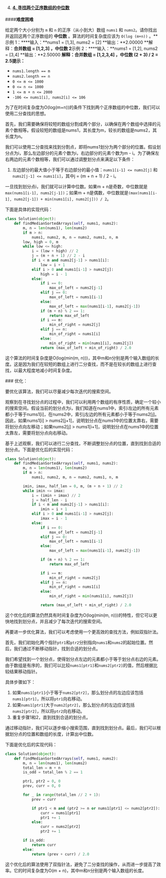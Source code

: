 4. #### [4. 寻找两个正序数组的中位数](https://leetcode.cn/problems/median-of-two-sorted-arrays/)

####**难度困难**

  给定两个大小分别为 `m` 和 `n` 的正序（从小到大）数组 `nums1` 和 `nums2`。请你找出并返回这两个正序数组的 **中位数** 。算法的时间复杂度应该为 `O(log (m+n))` 。**示例 1：****输入：**nums1 = [1,3], nums2 = [2]
  **输出：**2.00000
  **解释：**合并数组 = [1,2,3] ，中位数 2**示例 2：****输入：**nums1 = [1,2], nums2 = [3,4]
  **输出：**2.50000
  **解释：**合并数组 = [1,2,3,4] ，中位数 (2 + 3) / 2 = 2.5**提示：**
  - `nums1.length == m`
  - `nums2.length == n`
  - `0 <= m <= 1000`
  - `0 <= n <= 1000`
  - `1 <= m + n <= 2000`
  - `-106 <= nums1[i], nums2[i] <= 106`

为了在时间复杂度为O(log(m+n))的条件下找到两个正序数组的中位数，我们可以使用二分查找的思想。

首先，我们需要确保将较短的数组分割成两个部分，以确保在两个数组中选择的元素个数相等。假设较短的数组是nums1，其长度为m，较长的数组是nums2，其长度为n。

我们可以使用二分查找来找到分割点，即将nums1划分为两个部分的位置。假设划分点为i，那么左边部分的元素个数为i，右边部分的元素个数为m - i。为了确保左右两边的元素个数相等，我们可以通过调整划分点来满足以下条件：

1. 左边部分的最大值小于等于右边部分的最小值：`nums1[i-1] <= nums2[j]` 和 `nums2[j-1] <= nums1[i]`，其中j = (m + n + 1) / 2 - i。

一旦找到划分点i，我们就可以计算中位数。如果m + n是奇数，中位数就是`max(nums1[i-1], nums2[j-1])`；如果m + n是偶数，中位数就是`(max(nums1[i-1], nums2[j-1]) + min(nums1[i], nums2[j])) / 2`。

下面是具体的实现代码：

```python
class Solution(object):
    def findMedianSortedArrays(self, nums1, nums2):
        m, n = len(nums1), len(nums2)
        if m > n:
            nums1, nums2, m, n = nums2, nums1, n, m
        low, high = 0, m
        while low <= high:
            i = (low + high) // 2
            j = (m + n + 1) // 2 - i
            if i < m and nums2[j-1] > nums1[i]:
                low = i + 1
            elif i > 0 and nums1[i-1] > nums2[j]:
                high = i - 1
            else:
                if i == 0:
                    max_of_left = nums2[j-1]
                elif j == 0:
                    max_of_left = nums1[i-1]
                else:
                    max_of_left = max(nums1[i-1], nums2[j-1])
                if (m + n) % 2 == 1:
                    return max_of_left
                if i == m:
                    min_of_right = nums2[j]
                elif j == n:
                    min_of_right = nums1[i]
                else:
                    min_of_right = min(nums1[i], nums2[j])
                return (max_of_left + min_of_right) / 2.0
```

这个算法的时间复杂度是O(log(min(m, n)))，其中m和n分别是两个输入数组的长度。这是因为我们在较短的数组上进行二分查找，而不是在较长的数组上进行查找，以最大程度地减小时间复杂度。

### 优化：

要优化该算法，我们可以尽量减少每次迭代的搜索空间。

观察到在寻找划分点的过程中，我们可以利用两个数组的有序性质，确定一个较小的搜索空间。假设当前的划分点为i，我们知道在nums1中，索引i左边的所有元素都小于等于nums1[i]，在nums2中，索引j左边的所有元素都小于等于nums2[j]。因此，如果nums1[i] > nums2[j+1]，说明划分点在nums1中的位置太靠右，需要将划分点向左移动；如果nums2[j] > nums1[i+1]，说明划分点在nums1中的位置太靠左，需要将划分点向右移动。

基于上述观察，我们可以进行二分查找，不断调整划分点的位置，直到找到合适的划分点。下面是优化后的实现代码：

```python
class Solution(object):
    def findMedianSortedArrays(self, nums1, nums2):
        m, n = len(nums1), len(nums2)
        if m > n:
            nums1, nums2, m, n = nums2, nums1, n, m

        imin, imax, half_len = 0, m, (m + n + 1) // 2
        while imin <= imax:
            i = (imin + imax) // 2
            j = half_len - i
            if i < m and nums2[j-1] > nums1[i]:
                imin = i + 1
            elif i > 0 and nums1[i-1] > nums2[j]:
                imax = i - 1
            else:
                if i == 0:
                    max_of_left = nums2[j-1]
                elif j == 0:
                    max_of_left = nums1[i-1]
                else:
                    max_of_left = max(nums1[i-1], nums2[j-1])

                if (m + n) % 2 == 1:
                    return max_of_left

                if i == m:
                    min_of_right = nums2[j]
                elif j == n:
                    min_of_right = nums1[i]
                else:
                    min_of_right = min(nums1[i], nums2[j])

                return (max_of_left + min_of_right) / 2.0
```

这个优化后的算法仍然具有时间复杂度为O(log(min(m, n)))的特性，但它可以更快地找到划分点，并且减少了每次迭代的搜索空间。

再要进一步优化算法，我们可以考虑使用一个更高效的查找方法，例如双指针法。

首先，我们初始化两个指针`ptr1`和`ptr2`分别指向`nums1`和`nums2`的起始位置。然后，我们通过不断移动指针，找到合适的划分点。

我们希望找到一个划分点，使得划分点左边的元素都小于等于划分点右边的元素。由于数组是有序的，我们可以比较`nums1[ptr1]`和`nums2[ptr2]`的值，然后根据比较结果移动指针。

具体步骤如下：

1. 如果`nums1[ptr1]`小于等于`nums2[ptr2]`，那么划分点的左边应该包括`nums1[ptr1]`，所以将`ptr1`向右移动。
2. 如果`nums1[ptr1]`大于`nums2[ptr2]`，那么划分点的左边应该包括`nums2[ptr2]`，所以将`ptr2`向右移动。
3. 重复步骤1和2，直到找到合适的划分点。

通过移动指针，我们可以逐步缩小搜索范围，直到找到划分点。最后，我们可以根据划分点的位置和数组的长度，计算出中位数。

下面是优化后的实现代码：

```python
class Solution(object):
    def findMedianSortedArrays(self, nums1, nums2):
        m, n = len(nums1), len(nums2)
        total_len = m + n
        is_odd = total_len % 2 == 1

        ptr1, ptr2 = 0, 0
        prev, curr = 0, 0

        for _ in range(total_len // 2 + 1):
            prev = curr

            if ptr1 < m and (ptr2 >= n or nums1[ptr1] <= nums2[ptr2]):
                curr = nums1[ptr1]
                ptr1 += 1
            else:
                curr = nums2[ptr2]
                ptr2 += 1

        if is_odd:
            return curr
        else:
            return (prev + curr) / 2.0
```

这个优化后的算法使用了双指针法，避免了二分查找的操作，从而进一步提高了效率。它的时间复杂度为O(m + n)，其中m和n分别是两个输入数组的长度。